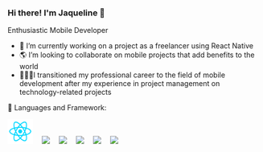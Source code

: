 ### Hi there! I'm Jaqueline 👋
Enthusiastic Mobile Developer

- 📱 I’m currently working on a project as a freelancer using React Native
- 🌎 I’m looking to collaborate on mobile projects that add benefits to the world
- 👩🏻‍💻I transitioned my professional career to the field of mobile development after my experience in project management on technology-related projects

🦄 Languages and  Framework:

<img src="https://raw.githubusercontent.com/vscode-icons/vscode-icons/master/icons/file_type_reactjs.svg" width="50">&emsp; <img src="https://cdn.jsdelivr.net/gh/devicons/devicon/icons/javascript/javascript-original.svg" width="50">&emsp;  <img src="https://cdn.jsdelivr.net/gh/devicons/devicon/icons/html5/html5-original.svg" width="50">&emsp; <img src="https://cdn.jsdelivr.net/gh/devicons/devicon/icons/android/android-original.svg" width="50">&emsp;    <img src="https://cdn.jsdelivr.net/gh/devicons/devicon/icons/androidstudio/androidstudio-original.svg" width="50">&emsp;   <img src="https://cdn.jsdelivr.net/gh/devicons/devicon/icons/sass/sass-original.svg" width="50">&emsp;

          
          





          
